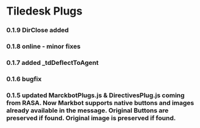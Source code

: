 # Tiledesk Plugs

### 0.1.9 DirClose added

### 0.1.8 online - minor fixes

### 0.1.7 added \_tdDeflectToAgent

### 0.1.6 bugfix

### 0.1.5 updated MarckbotPlugs.js & DirectivesPlug.js coming from RASA. Now Markbot supports native buttons and images already available in the message. Original Buttons are preserved if found. Original image is preserved if found.
